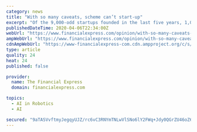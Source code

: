 ```yaml
---
category: news
title: "With so many caveats, scheme can’t start-up"
excerpt: "Of the 9,000-odd startups founded in the last five years, 1,050 are healthtech, and 20 agritech; 18% of startups leverage AI, blockchain, big data, robotics, etc. The Aadhaar Stack, and over the next 5-10 years, the Health Stack, show that the startup ecosystem is not just focused on copying US business models in the way Flipkart’s founders ..."
publishedDateTime: 2020-04-06T22:34:00Z
webUrl: "https://www.financialexpress.com/opinion/with-so-many-caveats-scheme-cant-start-up/1920796/"
ampWebUrl: "https://www.financialexpress.com/opinion/with-so-many-caveats-scheme-cant-start-up/1920796/lite/"
cdnAmpWebUrl: "https://www-financialexpress-com.cdn.ampproject.org/c/s/www.financialexpress.com/opinion/with-so-many-caveats-scheme-cant-start-up/1920796/lite/"
type: article
quality: 24
heat: 24
published: false

provider:
  name: The Financial Express
  domain: financialexpress.com

topics:
  - AI in Robotics
  - AI

secured: "9aTASVvftmyJegqyUJZ/rc6vC3RNYmTNLwVlSNo6lY2FWq+Jdy0QGrZU46oZ6eZsc7QDsntpzKtojrWI/AIjqD+Bk7OWlAHFQ5VrOpYKOd9DVCQTlj/SjFQ+1brLR2/G2txNs92X5BBeRjeaigRESTSWjfCRHeo1qvM2fYAbIY8G3RW34zgCdHO64i/6iYb0WUgT5JWfw51XjLJY/OwT24OCYzzMbELwI7soM7sjbSFDqt1EmRBzcFvr5PpW+kQ1QQ30TYmJ6vtI6OEtk1zhxx+lGk2yIGJUM0BTkDCN4KrEt69kj8EZnjW0NSReFM9TvTYj9mljtoRsyb0UaPVDBCcavLx4wi5oEhX5nEJ+M5LN+9yXsTjMGVvhMhH01JpZslXcEyzoqRedwRw2A7wvu0H5eBLq9ypiXCMZYpS9czta1oZZMm1awUcczH+fIkudDVRIALCy7lVxRkwbYi3LP/zxx/J4UBGUa1DRmXnp2bE=;7bbrHmK4zzGLVSczouETLg=="
---
```


